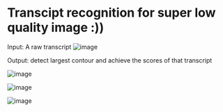 # Transcipt recognition for super low quality image :))
Input: A raw transcript
![image](https://github.com/user-attachments/assets/8fa4f892-08be-4309-b7fa-e22124145d37)

Output: detect largest contour and achieve the scores of that transcript

![image](https://github.com/user-attachments/assets/90b601ac-1085-4b01-9e81-bb04c9ba4cb4)

![image](https://github.com/user-attachments/assets/4a2e3e71-acca-4cd5-8263-f431690f6dac)

![image](https://github.com/user-attachments/assets/948d5e0b-f170-4b85-a222-41b49e9f7fa2)
